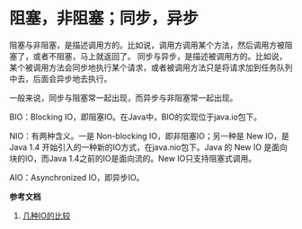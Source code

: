 # 阻塞，非阻塞；同步，异步

阻塞与非阻塞，是描述调用方的。比如说，调用方调用某个方法，然后调用方被阻塞了，或者不阻塞，马上就返回了。
同步与异步，是描述被调用方的。比如说，某个被调用方法会同步地执行某个请求，或者被调用方法只是将请求加到任务队列中去，后面会异步地去执行。

一般来说，同步与阻塞常一起出现，而异步与非阻塞常一起出现。

BIO：Blocking IO，即阻塞IO。在Java中，BIO的实现位于java.io包下。

NIO：有两种含义。一是 Non-blocking IO，即非阻塞IO；另一种是 New IO，是Java 1.4 开始引入的一种新的IO方式，在java.nio包下。Java 的 New IO 是面向块的IO，而Java 1.4之前的IO是面向流的。New IO只支持阻塞式调用。

AIO：Asynchronized IO，即异步IO。


**参考文档**
1. [几种IO的比较](https://github.com/hollischuang/toBeTopJavaer/blob/master/basics/java-basic/bio-vs-nio-vs-aio.md)

